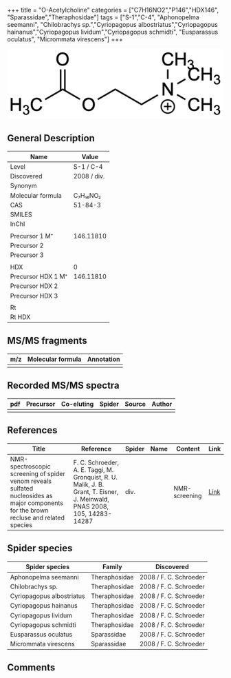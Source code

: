 +++
title = "O-Acetylcholine"
categories = ["C7H16NO2","P146","HDX146",
"Sparassidae","Theraphosidae"]
tags = ["S-1","C-4",
"Aphonopelma seemanni",
"Chilobrachys sp.","Cyriopagopus albostriatus","Cyriopagopus hainanus","Cyriopagopus lividum","Cyriopagopus schmidti",
"Eusparassus oculatus",
"Micrommata virescens"]
+++

![](/img/O-Acetylcholine.png)

## General Description

| Name                | Value       |
|---------------------|-------------|
| Level               | S-1 / C-4         |
| Discovered          | 2008 / div. |
| Synonym             |             |
| Molecular formula   | C₇H₁₆NO₂    |
| CAS                 | 51-84-3     |
| SMILES |   |
| InChI  |   |
|                     |             |
| Precursor 1  M⁺     | 146.11810   |
| Precursor 2         |             |
| Precursor 3         |             |
|                     |             |
| HDX                 | 0           |
| Precursor HDX 1  M⁺ | 146.11810   |
| Precursor HDX 2     |             |
| Precursor HDX 3     |             |
|                     |             |
| Rt                  |             |
| Rt HDX              |             |

## MS/MS fragments

| m/z | Molecular formula | Annotation |
|-----|-------------------|------------|
|     |                   |            |

## Recorded MS/MS spectra

| pdf | Precursor | Co-eluting | Spider | Source | Author |
|-----|-----------|------------|--------|--------|--------|
|     |           |            |        |        |        |

## References

| Title                                                                                                                                  | Reference                                                                                                                 | Spider | Name | Content       | Link                                    |
|----------------------------------------------------------------------------------------------------------------------------------------|---------------------------------------------------------------------------------------------------------------------------|--------|------|---------------|-----------------------------------------|
| NMR-spectroscopic screening of spider venom reveals sulfated nucleosides as major components for the brown recluse and related species | F. C. Schroeder, A. E. Taggi, M. Gronquist, R. U. Malik, J. B. Grant, T. Eisner, J. Meinwald, PNAS 2008, 105, 14283-14287 | div.   |      | NMR-screening | [Link](https://doi.org/10.1073/pnas.0806840105) |

## Spider species

| Spider species                     | Family        | Discovered             |
|------------------------------------|---------------|------------------------|
| Aphonopelma seemanni               | Theraphosidae | 2008 / F. C. Schroeder |
| Chilobrachys sp.                   | Theraphosidae | 2008 / F. C. Schroeder |
| Cyriopagopus albostriatus          | Theraphosidae | 2008 / F. C. Schroeder |
| Cyriopagopus hainanus              | Theraphosidae | 2008 / F. C. Schroeder |
| Cyriopagopus lividum               | Theraphosidae | 2008 / F. C. Schroeder |
| Cyriopagopus schmidti              | Theraphosidae | 2008 / F. C. Schroeder |
| Eusparassus oculatus               | Sparassidae   | 2008 / F. C. Schroeder |
| Micrommata virescens | Sparassidae   | 2008 / F. C. Schroeder |

## Comments